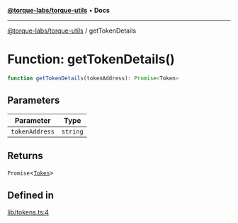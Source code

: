 [**@torque-labs/torque-utils**](../README.md) • **Docs**

***

[@torque-labs/torque-utils](../README.md) / getTokenDetails

# Function: getTokenDetails()

```ts
function getTokenDetails(tokenAddress): Promise<Token>
```

## Parameters

| Parameter | Type |
| ------ | ------ |
| `tokenAddress` | `string` |

## Returns

`Promise`\<[`Token`](../type-aliases/Token.md)\>

## Defined in

[lib/tokens.ts:4](https://github.com/torque-labs/torque-utils/blob/fcba00c7b8994c0932484e8f489988b91291c603/lib/tokens.ts#L4)
